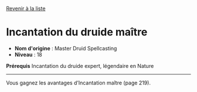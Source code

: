 [Revenir à la liste](..)

# Incantation du druide maître

 * **Nom d'origine** : Master Druid Spellcasting
 * **Niveau** : 18


<p><strong>Prérequis</strong> Incantation du druide expert, légendaire en Nature</p>
<hr>
<p>Vous gagnez les avantages d’Incantation maître (page 219).</p>
